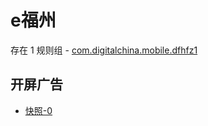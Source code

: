 # e福州

存在 1 规则组 - [com.digitalchina.mobile.dfhfz1](/src/apps/com.digitalchina.mobile.dfhfz1.ts)

## 开屏广告

- [快照-0](https://gkd-kit.songe.li/import/12846137)
